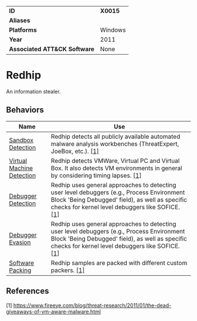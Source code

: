 |||
|---|---|
|**ID**|**X0015**|
|**Aliases**||
|**Platforms**|Windows|
|**Year**|2011|
|**Associated ATT&CK Software**|None|


Redhip
======
An information stealer.

Behaviors
---------
|Name|Use|
|---|---|
|[Sandbox Detection](../anti-behavioral-analysis/sandbox-detection.md)|Redhip detects all publicly available automated malware analysis workbenches (ThreatExpert, JoeBox, etc.). [[1]](#1)|
|[Virtual Machine Detection](../anti-behavioral-analysis/virtual-machine-detection.md)|Redhip detects VMWare, Virtual PC and Virtual Box. It also detects VM environments in general by considering timing lapses. [[1]](#1)|
|[Debugger Detection](../anti-behavioral-analysis/debugger-detection.md)|Redhip uses general approaches to detecting user level debuggers (e.g., Process Environment Block 'Being Debugged' field), as well as specific checks for kernel level debuggers like SOFICE. [[1]](#1)|
|[Debugger Evasion](../anti-behavioral-analysis/debugger-evasion.md)|Redhip uses general approaches to detecting user level debuggers (e.g., Process Environment Block 'Being Debugged' field), as well as specific checks for kernel level debuggers like SOFICE. [[1]](#1)|
|[Software Packing](../anti-static-analysis/software-packing.md)|Redhip samples are packed with different custom packers. [[1]](#1)|

References
----------
<a name="1">[1]</a> https://www.fireeye.com/blog/threat-research/2011/01/the-dead-giveaways-of-vm-aware-malware.html
